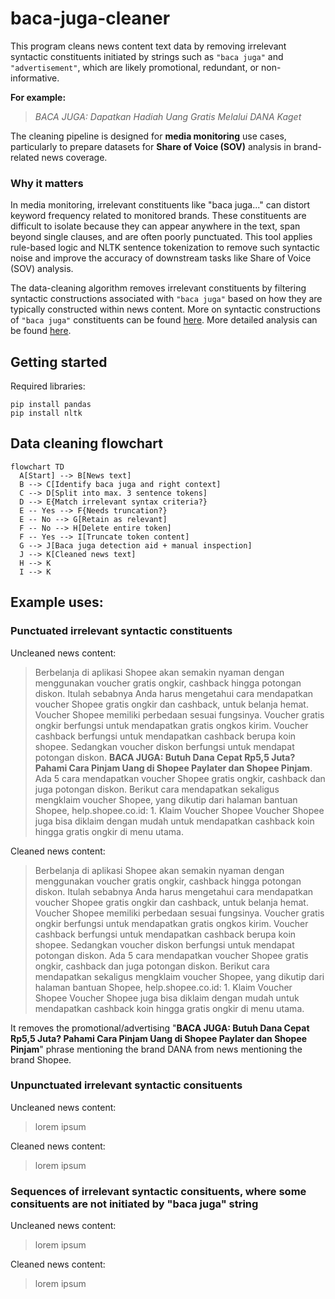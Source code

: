 # baca-juga-cleaner
This program cleans news content text data by removing irrelevant syntactic constituents initiated by strings such as `"baca juga"` and `"advertisement"`, which are likely promotional, redundant, or non-informative.

**For example:**
> *BACA JUGA: Dapatkan Hadiah Uang Gratis Melalui DANA Kaget*

The cleaning pipeline is designed for **media monitoring** use cases, particularly to prepare datasets for **Share of Voice (SOV)** analysis in brand-related news coverage.

### Why it matters
In media monitoring, irrelevant constituents like "baca juga..." can distort keyword frequency related to monitored brands. These constituents are difficult to isolate because they can appear anywhere in the text, span beyond single clauses, and are often poorly punctuated. This tool applies rule-based logic and NLTK sentence tokenization to remove such syntactic noise and improve the accuracy of downstream tasks like Share of Voice (SOV) analysis.

The data-cleaning algorithm removes irrelevant constituents by filtering syntactic constructions associated with `"baca juga"` based on how they are typically constructed within news content. More on syntactic constructions of `"baca juga"` constituents can be found [here](baca_juga_syntax.md). More detailed analysis can be found [here](https://github.com/alanindra/baca-juga-cleaner/blob/main/analysis.ipynb).

## Getting started
Required libraries:
```
pip install pandas
pip install nltk
```

## Data cleaning flowchart
```mermaid
flowchart TD
  A[Start] --> B[News text]
  B --> C[Identify baca juga and right context]
  C --> D[Split into max. 3 sentence tokens]
  D --> E{Match irrelevant syntax criteria?}
  E -- Yes --> F{Needs truncation?}
  E -- No --> G[Retain as relevant]
  F -- No --> H[Delete entire token]
  F -- Yes --> I[Truncate token content]
  G --> J[Baca juga detection aid + manual inspection]
  J --> K[Cleaned news text]
  H --> K
  I --> K
```

## Example uses:
### Punctuated irrelevant syntactic constituents
Uncleaned news content:
> Berbelanja di aplikasi Shopee akan semakin nyaman dengan menggunakan voucher gratis ongkir, cashback hingga potongan diskon. Itulah sebabnya Anda harus mengetahui cara mendapatkan voucher Shopee gratis ongkir dan cashback, untuk belanja hemat. Voucher Shopee memiliki perbedaan sesuai fungsinya. Voucher gratis ongkir berfungsi untuk mendapatkan gratis ongkos kirim. Voucher cashback berfungsi untuk mendapatkan cashback berupa koin shopee. Sedangkan voucher diskon berfungsi untuk mendapat potongan diskon. **BACA JUGA: Butuh Dana Cepat Rp5,5 Juta? Pahami Cara Pinjam Uang di Shopee Paylater dan Shopee Pinjam**. Ada 5 cara mendapatkan voucher Shopee gratis ongkir, cashback dan juga potongan diskon. Berikut cara mendapatkan sekaligus mengklaim voucher Shopee, yang dikutip dari halaman bantuan Shopee, help.shopee.co.id: 1. Klaim Voucher Shopee Voucher Shopee juga bisa diklaim dengan mudah untuk mendapatkan cashback koin hingga gratis ongkir di menu utama.

Cleaned news content:

> Berbelanja di aplikasi Shopee akan semakin nyaman dengan menggunakan voucher gratis ongkir, cashback hingga potongan diskon. Itulah sebabnya Anda harus mengetahui cara mendapatkan voucher Shopee gratis ongkir dan cashback, untuk belanja hemat. Voucher Shopee memiliki perbedaan sesuai fungsinya. Voucher gratis ongkir berfungsi untuk mendapatkan gratis ongkos kirim. Voucher cashback berfungsi untuk mendapatkan cashback berupa koin shopee. Sedangkan voucher diskon berfungsi untuk mendapat potongan diskon. Ada 5 cara mendapatkan voucher Shopee gratis ongkir, cashback dan juga potongan diskon. Berikut cara mendapatkan sekaligus mengklaim voucher Shopee, yang dikutip dari halaman bantuan Shopee, help.shopee.co.id: 1. Klaim Voucher Shopee Voucher Shopee juga bisa diklaim dengan mudah untuk mendapatkan cashback koin hingga gratis ongkir di menu utama.

It removes the promotional/advertising "**BACA JUGA: Butuh Dana Cepat Rp5,5 Juta? Pahami Cara Pinjam Uang di Shopee Paylater dan Shopee Pinjam**" phrase mentioning the brand DANA from news mentioning the brand Shopee.

### Unpunctuated irrelevant syntactic consituents
Uncleaned news content:
> lorem ipsum

Cleaned news content:
> lorem ipsum

### Sequences of irrelevant syntactic consituents, where some consituents are not initiated by "baca juga" string
Uncleaned news content:
> lorem ipsum

Cleaned news content:
> lorem ipsum

